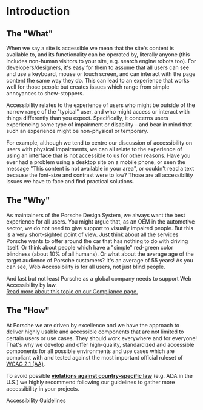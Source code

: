 # Introduction

## The "What"
When we say a site is accessible we mean that the site's content is available to, and its functionality can be operated by, literally anyone (this includes non-human visitors to your site, e.g. search engine robots too).
For developers/designers, it's easy for them to assume that all users can see and use a keyboard, mouse or touch screen, and can interact with the page content the same way they do. 
This can lead to an experience that works well for those people but creates issues which range from simple annoyances to show-stoppers.

Accessibility relates to the experience of users who might be outside of the narrow range of the "typical" user, and who might access or interact with things differently than you expect. 
Specifically, it concerns users experiencing some type of impairment or disability – and bear in mind that such an experience might be non-physical or temporary.

For example, although we tend to centre our discussion of accessibility on users with physical impairments, we can all relate to the experience of using an interface that is not accessible to us for other reasons. 
Have you ever had a problem using a desktop site on a mobile phone, or seen the message "This content is not available in your area", or couldn't read a text because the font-size and contrast were to low? Those are all accessibility issues we have to face and find practical solutions.

## The "Why"
As maintainers of the Porsche Design System, we always want the best experience for all users. You might argue that, as an OEM in the automotive sector, we do not need to give support to visually impaired people. But this is a very short-sighted point of view.
Just think about all the services Porsche wants to offer around the car that has nothing to do with driving itself. Or think about people which have a "simple" red-green color blindness (about 10% of all humans). 
Or what about the average age of the target audience of Porsche customers? It's an average of 55 years! As you can see, Web Accessibility is for all users, not just blind people.

And last but not least Porsche as a global company needs to support Web Accessibility by law.  
[Read more about this topic on our Compliance page.](#/accessibility/compliance)

## The "How"
At Porsche we are driven by excellence and we have the approach to deliver highly usable and accessible components that are not limited to certain users or use cases. They should work everywhere and for everyone! 
That's why we develop and offer high-quality, standardized and accessible components for all possible environments and use cases which are compliant with and tested against the most important official ruleset of [WCAG 2.1 (AA)](https://www.w3.org/TR/WCAG21/).

To avoid possible [**violations against country-specific law**](#/accessibility/compliance) (e.g. ADA in the U.S.) we highly recommend following our guidelines to gather more accessibility in your projects.

<p-link href="#/accessibility/guidelines">Accessibility Guidelines</p-link>
